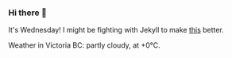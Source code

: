 ### Hi there :wave:

It's Wednesday! I might be fighting with Jekyll to make [this](https://swissclubtoronto.ca) better.

Weather in Victoria BC: partly cloudy, at +0°C.
